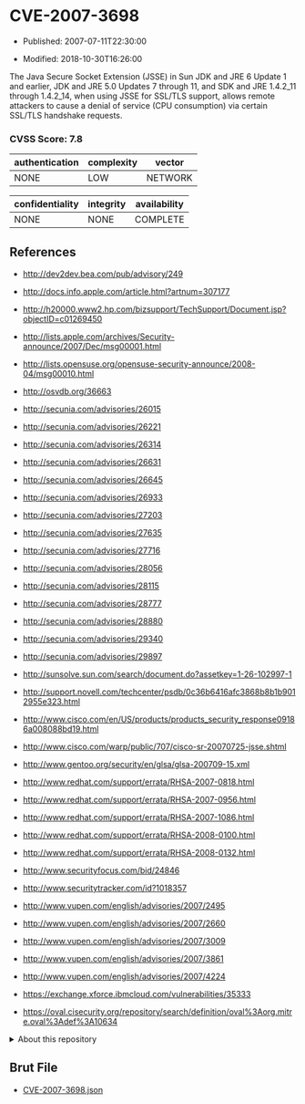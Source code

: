 # CVE-2007-3698

- Published: 2007-07-11T22:30:00

- Modified: 2018-10-30T16:26:00

The Java Secure Socket Extension (JSSE) in Sun JDK and JRE 6 Update 1 and earlier, JDK and JRE 5.0 Updates 7 through 11, and SDK and JRE 1.4.2_11 through 1.4.2_14, when using JSSE for SSL/TLS support, allows remote attackers to cause a denial of service (CPU consumption) via certain SSL/TLS handshake requests.

### CVSS Score: **7.8**

| authentication | complexity | vector |
| --- | --- | --- |
| NONE | LOW | NETWORK |

| confidentiality | integrity | availability |
| --- | --- | --- |
| NONE | NONE | COMPLETE |

## References

* http://dev2dev.bea.com/pub/advisory/249

* http://docs.info.apple.com/article.html?artnum=307177

* http://h20000.www2.hp.com/bizsupport/TechSupport/Document.jsp?objectID=c01269450

* http://lists.apple.com/archives/Security-announce/2007/Dec/msg00001.html

* http://lists.opensuse.org/opensuse-security-announce/2008-04/msg00010.html

* http://osvdb.org/36663

* http://secunia.com/advisories/26015

* http://secunia.com/advisories/26221

* http://secunia.com/advisories/26314

* http://secunia.com/advisories/26631

* http://secunia.com/advisories/26645

* http://secunia.com/advisories/26933

* http://secunia.com/advisories/27203

* http://secunia.com/advisories/27635

* http://secunia.com/advisories/27716

* http://secunia.com/advisories/28056

* http://secunia.com/advisories/28115

* http://secunia.com/advisories/28777

* http://secunia.com/advisories/28880

* http://secunia.com/advisories/29340

* http://secunia.com/advisories/29897

* http://sunsolve.sun.com/search/document.do?assetkey=1-26-102997-1

* http://support.novell.com/techcenter/psdb/0c36b6416afc3868b8b1b9012955e323.html

* http://www.cisco.com/en/US/products/products_security_response09186a008088bd19.html

* http://www.cisco.com/warp/public/707/cisco-sr-20070725-jsse.shtml

* http://www.gentoo.org/security/en/glsa/glsa-200709-15.xml

* http://www.redhat.com/support/errata/RHSA-2007-0818.html

* http://www.redhat.com/support/errata/RHSA-2007-0956.html

* http://www.redhat.com/support/errata/RHSA-2007-1086.html

* http://www.redhat.com/support/errata/RHSA-2008-0100.html

* http://www.redhat.com/support/errata/RHSA-2008-0132.html

* http://www.securityfocus.com/bid/24846

* http://www.securitytracker.com/id?1018357

* http://www.vupen.com/english/advisories/2007/2495

* http://www.vupen.com/english/advisories/2007/2660

* http://www.vupen.com/english/advisories/2007/3009

* http://www.vupen.com/english/advisories/2007/3861

* http://www.vupen.com/english/advisories/2007/4224

* https://exchange.xforce.ibmcloud.com/vulnerabilities/35333

* https://oval.cisecurity.org/repository/search/definition/oval%3Aorg.mitre.oval%3Adef%3A10634

<details>
<summary>About this repository</summary> 

  This repository is part of the project [Live Hack CVE](https://github.com/Live-Hack-CVE). Main website can be found [www.live-hack.org](https://www.live-hack.org) 
  
  Made by [Sn0wAlice](https://github.com/Sn0wAlice) for the people that care about security and need to have a feed of the latest CVEs. Hope you enjoy it, don't forget to star the repo and follow me on [Twitter](https://twitter.com/Sn0wAlice) and [Github](https://github.com/Sn0wAlice). And that is my [personnal website](https://www.alice-snow.me/)

  - [Home Page](https://github.com/Live-Hack-CVE)
  - [Framework](https://github.com/Live-Hack-CVE/cve-framework)
  - [CVE database](https://github.com/Live-Hack-CVE/full_database)
  - [Changelog](https://github.com/Live-Hack-CVE/Changelog)
</details>

## Brut File

* [CVE-2007-3698.json](https://raw.githubusercontent.com/Live-Hack-CVE/full_database/main/cves/2007/CVE-2007-3698.json)

